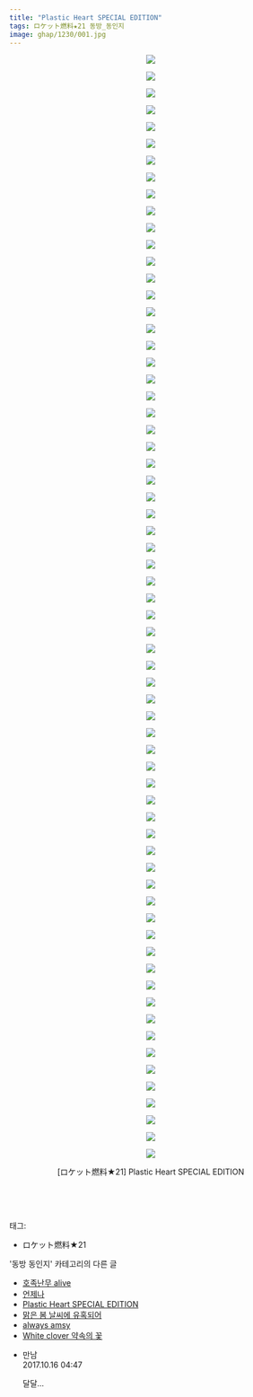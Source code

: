 ```yaml
---
title: "Plastic Heart SPECIAL EDITION"
tags: ロケット燃料★21 동방_동인지
image: ghap/1230/001.jpg
---
```

<div class="article">
<p style="text-align: center; clear: none; float: none;"><img src="{{ site.nasurl }}/ghap/1230/001.jpg"/></p>
<p style="text-align: center; clear: none; float: none;"><img src="{{ site.nasurl }}/ghap/1230/002.jpg"/></p>
<p style="text-align: center; clear: none; float: none;"><img src="{{ site.nasurl }}/ghap/1230/003.jpg"/></p>
<p style="text-align: center; clear: none; float: none;"><img src="{{ site.nasurl }}/ghap/1230/004.jpg"/></p>
<p style="text-align: center; clear: none; float: none;"><img src="{{ site.nasurl }}/ghap/1230/005.jpg"/></p>
<p style="text-align: center; clear: none; float: none;"><img src="{{ site.nasurl }}/ghap/1230/006.jpg"/></p>
<p style="text-align: center; clear: none; float: none;"><img src="{{ site.nasurl }}/ghap/1230/007.jpg"/></p>
<p style="text-align: center; clear: none; float: none;"><img src="{{ site.nasurl }}/ghap/1230/008.jpg"/></p>
<p style="text-align: center; clear: none; float: none;"><img src="{{ site.nasurl }}/ghap/1230/009.jpg"/></p>
<p style="text-align: center; clear: none; float: none;"><img src="{{ site.nasurl }}/ghap/1230/010.jpg"/></p>
<p style="text-align: center; clear: none; float: none;"><img src="{{ site.nasurl }}/ghap/1230/011.jpg"/></p>
<p style="text-align: center; clear: none; float: none;"><img src="{{ site.nasurl }}/ghap/1230/012.jpg"/></p>
<p style="text-align: center; clear: none; float: none;"><img src="{{ site.nasurl }}/ghap/1230/013.jpg"/></p>
<p style="text-align: center; clear: none; float: none;"><img src="{{ site.nasurl }}/ghap/1230/014.jpg"/></p>
<p style="text-align: center; clear: none; float: none;"><img src="{{ site.nasurl }}/ghap/1230/015.jpg"/></p>
<p style="text-align: center; clear: none; float: none;"><img src="{{ site.nasurl }}/ghap/1230/016.jpg"/></p>
<p style="text-align: center; clear: none; float: none;"><img src="{{ site.nasurl }}/ghap/1230/017.jpg"/></p>
<p style="text-align: center; clear: none; float: none;"><img src="{{ site.nasurl }}/ghap/1230/018.jpg"/></p>
<p style="text-align: center; clear: none; float: none;"><img src="{{ site.nasurl }}/ghap/1230/019.jpg"/></p>
<p style="text-align: center; clear: none; float: none;"><img src="{{ site.nasurl }}/ghap/1230/020.jpg"/></p>
<p style="text-align: center; clear: none; float: none;"><img src="{{ site.nasurl }}/ghap/1230/021.jpg"/></p>
<p style="text-align: center; clear: none; float: none;"><img src="{{ site.nasurl }}/ghap/1230/022.jpg"/></p>
<p style="text-align: center; clear: none; float: none;"><img src="{{ site.nasurl }}/ghap/1230/023.jpg"/></p>
<p style="text-align: center; clear: none; float: none;"><img src="{{ site.nasurl }}/ghap/1230/024.jpg"/></p>
<p style="text-align: center; clear: none; float: none;"><img src="{{ site.nasurl }}/ghap/1230/025.jpg"/></p>
<p style="text-align: center; clear: none; float: none;"><img src="{{ site.nasurl }}/ghap/1230/026.jpg"/></p>
<p style="text-align: center; clear: none; float: none;"><img src="{{ site.nasurl }}/ghap/1230/027.jpg"/></p>
<p style="text-align: center; clear: none; float: none;"><img src="{{ site.nasurl }}/ghap/1230/028.jpg"/></p>
<p style="text-align: center; clear: none; float: none;"><img src="{{ site.nasurl }}/ghap/1230/029.jpg"/></p>
<p style="text-align: center; clear: none; float: none;"><img src="{{ site.nasurl }}/ghap/1230/030.jpg"/></p>
<p style="text-align: center; clear: none; float: none;"><img src="{{ site.nasurl }}/ghap/1230/031.jpg"/></p>
<p style="text-align: center; clear: none; float: none;"><img src="{{ site.nasurl }}/ghap/1230/032.jpg"/></p>
<p style="text-align: center; clear: none; float: none;"><img src="{{ site.nasurl }}/ghap/1230/033.jpg"/></p>
<p style="text-align: center; clear: none; float: none;"><img src="{{ site.nasurl }}/ghap/1230/034.jpg"/></p>
<p style="text-align: center; clear: none; float: none;"><img src="{{ site.nasurl }}/ghap/1230/035.jpg"/></p>
<p style="text-align: center; clear: none; float: none;"><img src="{{ site.nasurl }}/ghap/1230/036.jpg"/></p>
<p style="text-align: center; clear: none; float: none;"><img src="{{ site.nasurl }}/ghap/1230/037.jpg"/></p>
<p style="text-align: center; clear: none; float: none;"><img src="{{ site.nasurl }}/ghap/1230/038.jpg"/></p>
<p style="text-align: center; clear: none; float: none;"><img src="{{ site.nasurl }}/ghap/1230/039.jpg"/></p>
<p style="text-align: center; clear: none; float: none;"><img src="{{ site.nasurl }}/ghap/1230/040.jpg"/></p>
<p style="text-align: center; clear: none; float: none;"><img src="{{ site.nasurl }}/ghap/1230/041.jpg"/></p>
<p style="text-align: center; clear: none; float: none;"><img src="{{ site.nasurl }}/ghap/1230/042.jpg"/></p>
<p style="text-align: center; clear: none; float: none;"><img src="{{ site.nasurl }}/ghap/1230/043.jpg"/></p>
<p style="text-align: center; clear: none; float: none;"><img src="{{ site.nasurl }}/ghap/1230/044.jpg"/></p>
<p style="text-align: center; clear: none; float: none;"><img src="{{ site.nasurl }}/ghap/1230/045.jpg"/></p>
<p style="text-align: center; clear: none; float: none;"><img src="{{ site.nasurl }}/ghap/1230/046.jpg"/></p>
<p style="text-align: center; clear: none; float: none;"><img src="{{ site.nasurl }}/ghap/1230/047.jpg"/></p>
<p style="text-align: center; clear: none; float: none;"><img src="{{ site.nasurl }}/ghap/1230/048.jpg"/></p>
<p style="text-align: center; clear: none; float: none;"><img src="{{ site.nasurl }}/ghap/1230/049.jpg"/></p>
<p style="text-align: center; clear: none; float: none;"><img src="{{ site.nasurl }}/ghap/1230/050.jpg"/></p>
<p style="text-align: center; clear: none; float: none;"><img src="{{ site.nasurl }}/ghap/1230/051.jpg"/></p>
<p style="text-align: center; clear: none; float: none;"><img src="{{ site.nasurl }}/ghap/1230/052.jpg"/></p>
<p style="text-align: center; clear: none; float: none;"><img src="{{ site.nasurl }}/ghap/1230/053.jpg"/></p>
<p style="text-align: center; clear: none; float: none;"><img src="{{ site.nasurl }}/ghap/1230/054.jpg"/></p>
<p style="text-align: center; clear: none; float: none;"><img src="{{ site.nasurl }}/ghap/1230/055.jpg"/></p>
<p style="text-align: center; clear: none; float: none;"><img src="{{ site.nasurl }}/ghap/1230/056.jpg"/></p>
<p style="text-align: center; clear: none; float: none;"><img src="{{ site.nasurl }}/ghap/1230/057.jpg"/></p>
<p style="text-align: center; clear: none; float: none;"><img src="{{ site.nasurl }}/ghap/1230/058.jpg"/></p>
<p style="text-align: center; clear: none; float: none;"><img src="{{ site.nasurl }}/ghap/1230/059.jpg"/></p>
<p style="text-align: center; clear: none; float: none;"><img src="{{ site.nasurl }}/ghap/1230/060.jpg"/></p>
<p style="text-align: center; clear: none; float: none;"><img src="{{ site.nasurl }}/ghap/1230/061.jpg"/></p>
<p style="text-align: center; clear: none; float: none;"><img src="{{ site.nasurl }}/ghap/1230/062.jpg"/></p>
<p style="text-align: center; clear: none; float: none;"><img src="{{ site.nasurl }}/ghap/1230/063.jpg"/></p>
<p style="text-align: center; clear: none; float: none;"><img src="{{ site.nasurl }}/ghap/1230/064.jpg"/></p>
<p style="text-align: center; clear: none; float: none;"><img src="{{ site.nasurl }}/ghap/1230/065.jpg"/></p>
<p style="text-align: center; clear: none; float: none;"><img src="{{ site.nasurl }}/ghap/1230/066.jpg"/></p>
<p style="text-align: center; clear: none; float: none;">[ロケット燃料★21] Plastic Heart SPECIAL EDITION</p>
<p style="text-align: center; clear: none; float: none;"><br/></p>
<p><br/></p>
</div><div class="tagTrail">
<p>태그: </p>
<ul>
<li>ロケット燃料★21</li>
</ul>
</div><div class="another">
<p>'동방 동인지' 카테고리의 다른 글</p>
<ul>
<li><a href="/2016-07-30-ghap_1232">호족난무 alive</a></li>
<li><a href="/2016-07-30-ghap_1231">언제나</a></li>
<li><a href="/2016-07-30-ghap_1230">Plastic Heart SPECIAL EDITION</a></li>
<li><a href="/2016-07-30-ghap_1229">맑은 봄 날씨에 유혹되어</a></li>
<li><a href="/2016-07-30-ghap_1228">always amsy</a></li>
<li><a href="/2016-07-30-ghap_1227">White clover 약속의 꽃</a></li>
</ul>
</div><div class="cb_module cb_fluid">
<div class="cb_wrt cb_profile">
<div class="comment">
<ul>
<li class="cb_thumb_off" id="comment15106376">
<div class="cb_comment_area">
<div class="cb_info_area">
<div class="cb_section">
<span class="cb_nick_name">만남</span>
</div>
<div class="cb_section">
<span class="cb_date">2017.10.16 04:47 </span>
</div>
</div>
<div class="cb_dsc_comment">
<p class="cb_dsc">
											달달...
										</p>
</div>
</div></li>
</ul>
</div>
</div><!-- commentList close -->
</div>
